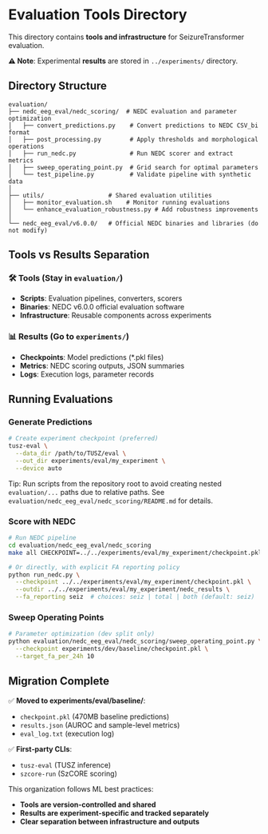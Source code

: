 # Evaluation Tools Directory

This directory contains **tools and infrastructure** for SeizureTransformer evaluation.

**⚠️ Note**: Experimental **results** are stored in `../experiments/` directory.

## Directory Structure

```
evaluation/
├── nedc_eeg_eval/nedc_scoring/  # NEDC evaluation and parameter optimization
│   ├── convert_predictions.py    # Convert predictions to NEDC CSV_bi format
│   ├── post_processing.py        # Apply thresholds and morphological operations
│   ├── run_nedc.py               # Run NEDC scorer and extract metrics
│   ├── sweep_operating_point.py  # Grid search for optimal parameters
│   └── test_pipeline.py          # Validate pipeline with synthetic data
│
├── utils/                  # Shared evaluation utilities
│   ├── monitor_evaluation.sh    # Monitor running evaluations
│   └── enhance_evaluation_robustness.py # Add robustness improvements
│
└── nedc_eeg_eval/v6.0.0/   # Official NEDC binaries and libraries (do not modify)
```

## Tools vs Results Separation

### 🛠️ Tools (Stay in `evaluation/`)
- **Scripts**: Evaluation pipelines, converters, scorers
- **Binaries**: NEDC v6.0.0 official evaluation software
- **Infrastructure**: Reusable components across experiments

### 📊 Results (Go to `experiments/`)
- **Checkpoints**: Model predictions (*.pkl files)
- **Metrics**: NEDC scoring outputs, JSON summaries
- **Logs**: Execution logs, parameter records

## Running Evaluations

### Generate Predictions
```bash
# Create experiment checkpoint (preferred)
tusz-eval \
  --data_dir /path/to/TUSZ/eval \
  --out_dir experiments/eval/my_experiment \
  --device auto
```

Tip: Run scripts from the repository root to avoid creating nested
`evaluation/...` paths due to relative paths. See
`evaluation/nedc_eeg_eval/nedc_scoring/README.md` for details.

### Score with NEDC
```bash
# Run NEDC pipeline
cd evaluation/nedc_eeg_eval/nedc_scoring
make all CHECKPOINT=../../experiments/eval/my_experiment/checkpoint.pkl

# Or directly, with explicit FA reporting policy
python run_nedc.py \
  --checkpoint ../../experiments/eval/my_experiment/checkpoint.pkl \
  --outdir ../../experiments/eval/my_experiment/nedc_results \
  --fa_reporting seiz  # choices: seiz | total | both (default: seiz)
```

### Sweep Operating Points
```bash
# Parameter optimization (dev split only)
python evaluation/nedc_eeg_eval/nedc_scoring/sweep_operating_point.py \
  --checkpoint experiments/dev/baseline/checkpoint.pkl \
  --target_fa_per_24h 10
```

## Migration Complete

✅ **Moved to experiments/eval/baseline/**:
- `checkpoint.pkl` (470MB baseline predictions)
- `results.json` (AUROC and sample-level metrics)  
- `eval_log.txt` (execution log)

✅ **First‑party CLIs**:
- `tusz-eval` (TUSZ inference)
- `szcore-run` (SzCORE scoring)

This organization follows ML best practices:
- **Tools are version-controlled and shared**
- **Results are experiment-specific and tracked separately**
- **Clear separation between infrastructure and outputs**
